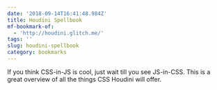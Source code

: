 ```yaml
---
date: '2018-09-14T16:41:48.984Z'
title: Houdini Spellbook
mf-bookmark-of:
  - 'http://houdini.glitch.me/'
tags: ''
slug: houdini-spellbook
category: bookmarks
---
```

If you think CSS-in-JS is cool, just wait till you see JS-in-CSS. This is a great overview of all the things CSS Houdini will offer.
